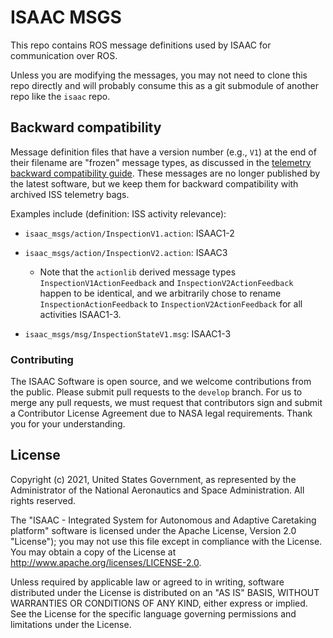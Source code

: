 # ISAAC MSGS

This repo contains ROS message definitions used by ISAAC for communication over ROS.

Unless you are modifying the messages, you may not need to clone this repo directly and will probably consume this as a git submodule of another repo like the `isaac` repo.

## Backward compatibility

Message definition files that have a version number (e.g., `V1`) at the
end of their filename are "frozen" message types, as discussed in the
[telemetry backward compatibility
guide](https://nasa.github.io/astrobee/html/maintaining_telemetry.html).
These messages are no longer published by the latest software, but we
keep them for backward compatibility with archived ISS telemetry bags.

Examples include (definition: ISS activity relevance):

- `isaac_msgs/action/InspectionV1.action`: ISAAC1-2

- `isaac_msgs/action/InspectionV2.action`: ISAAC3

  - Note that the `actionlib` derived message types
    `InspectionV1ActionFeedback` and `InspectionV2ActionFeedback` happen
    to be identical, and we arbitrarily chose to rename
    `InspectionActionFeedback` to `InspectionV2ActionFeedback` for all
    activities ISAAC1-3.

- `isaac_msgs/msg/InspectionStateV1.msg`: ISAAC1-3

### Contributing

The ISAAC Software is open source, and we welcome contributions from the public.
Please submit pull requests to the `develop` branch. For us to merge any pull
requests, we must request that contributors sign and submit a Contributor License
Agreement due to NASA legal requirements. Thank you for your understanding.

## License

Copyright (c) 2021, United States Government, as represented by the
Administrator of the National Aeronautics and Space Administration.
All rights reserved.

The "ISAAC - Integrated System for Autonomous and Adaptive Caretaking
platform" software is licensed under the Apache License, Version 2.0
"License"); you may not use this file except in compliance with the License. You
may obtain a copy of the License at http://www.apache.org/licenses/LICENSE-2.0.

Unless required by applicable law or agreed to in writing, software distributed
under the License is distributed on an "AS IS" BASIS, WITHOUT WARRANTIES OR
CONDITIONS OF ANY KIND, either express or implied. See the License for the
specific language governing permissions and limitations under the License.
